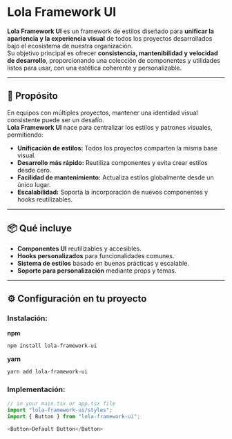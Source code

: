 # Lola Framework UI

**Lola Framework UI** es un framework de estilos diseñado para **unificar la apariencia y la experiencia visual** de todos los proyectos desarrollados bajo el ecosistema de nuestra organización.  
Su objetivo principal es ofrecer **consistencia, mantenibilidad y velocidad de desarrollo**, proporcionando una colección de componentes y utilidades listos para usar, con una estética coherente y personalizable.

---

## 🚀 Propósito

En equipos con múltiples proyectos, mantener una identidad visual consistente puede ser un desafío.  
**Lola Framework UI** nace para centralizar los estilos y patrones visuales, permitiendo:

- **Unificación de estilos:** Todos los proyectos comparten la misma base visual.
- **Desarrollo más rápido:** Reutiliza componentes y evita crear estilos desde cero.
- **Facilidad de mantenimiento:** Actualiza estilos globalmente desde un único lugar.
- **Escalabilidad:** Soporta la incorporación de nuevos componentes y hooks reutilizables.

---

## 📦 Qué incluye

- **Componentes UI** reutilizables y accesibles.
- **Hooks personalizados** para funcionalidades comunes.
- **Sistema de estilos** basado en buenas prácticas y escalable.
- **Soporte para personalización** mediante props y temas.

---

## ⚙️ Configuración en tu proyecto

### Instalación:

**npm**
```bash
npm install lola-framework-ui
```

**yarn**
```bash
yarn add lola-framework-ui
```

### Implementación:

```typescript
// in your main.tsx or app.tsx file
import "lola-framework-ui/styles";
import { Button } from "lola-framework-ui";

<Button>Default Button</Button>
```